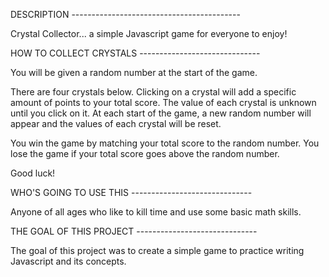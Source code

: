 DESCRIPTION ------------------------------------------

Crystal Collector... a simple Javascript game for everyone to enjoy!


HOW TO COLLECT CRYSTALS ------------------------------

You will be given a random number at the start of the game.

There are four crystals below. Clicking on a crystal will add a specific amount of points to your total score. The value of each crystal is unknown until you click on it. At each start of the game, a new random number will appear and the values of each crystal will be reset.

You win the game by matching your total score to the random number. You lose the game if your total
score goes above the random number.

Good luck!


WHO'S GOING TO USE THIS ------------------------------

Anyone of all ages who like to kill time and use some basic math skills.


THE GOAL OF THIS PROJECT ------------------------------

The goal of this project was to create a simple game to practice writing Javascript and its concepts.


